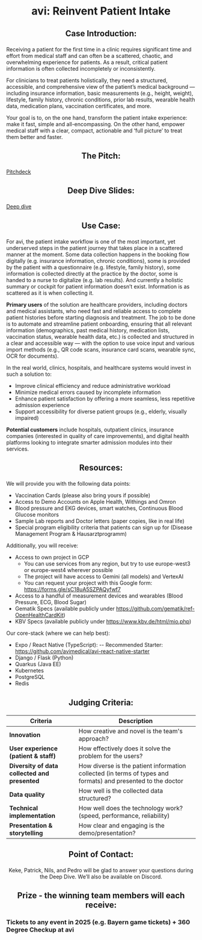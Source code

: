 # <p align="center"> avi: Reinvent Patient Intake </p>

## <p align="center"> Case Introduction: </p>

Receiving a patient for the first time in a clinic requires significant time and effort from medical staff and can often be a scattered, chaotic, and overwhelming experience for patients. As a result, critical patient information is often collected incompletely or inconsistently.

For clinicians to treat patients holistically, they need a structured, accessible, and comprehensive view of the patient’s medical background — including insurance information, basic measurements (e.g., height, weight), lifestyle, family history, chronic conditions, prior lab results, wearable health data, medication plans, vaccination certificates, and more.

Your goal is to, on the one hand, transform the patient intake experience: make it fast, simple and all-encompassing. On the other hand, empower medical staff with a clear, compact, actionable and ‘full picture’ to treat them better and faster.

## <p align="center"> The Pitch: </p>

[Pitchdeck](https://docs.google.com/presentation/d/1dhH1RqVRcivtKeIQv0AgNpm1BatpGiGl7Yxp6DUyL14/edit#slide=id.g359b5752b20_3_30)

## <p align="center"> Deep Dive Slides: </p>

[Deep dive](https://docs.google.com/presentation/d/1dhH1RqVRcivtKeIQv0AgNpm1BatpGiGl7Yxp6DUyL14/edit#slide=id.g3561e46f9d0_0_47)

## <p align="center"> Use Case: </p>

For avi, the patient intake workflow is one of the most important, yet underserved steps in the patient journey that takes place in a scattered manner at the moment. Some data collection happens in the booking flow digitally (e.g. insurance information, chronic conditions), some is provided by the patient with a questionnaire (e.g. lifestyle, family history), some information is collected directly at the practice by the doctor, some is handed to a nurse to digitalize (e.g. lab results). And currently a holistic summary or cockpit for patient information doesn’t exist. Information is as scattered as it is when collecting it.

**Primary users** of the solution are healthcare providers, including doctors and medical assistants, who need fast and reliable access to complete patient histories before starting diagnosis and treatment.
The job to be done is to automate and streamline patient onboarding, ensuring that all relevant information (demographics, past medical history, medication lists, vaccination status, wearable health data, etc.) is collected and structured in a clear and accessible way — with the option to use voice input and various import methods (e.g., QR code scans, insurance card scans, wearable sync, OCR for documents).

In the real world, clinics, hospitals, and healthcare systems would invest in such a solution to:
- Improve clinical efficiency and reduce administrative workload
- Minimize medical errors caused by incomplete information
- Enhance patient satisfaction by offering a more seamless, less repetitive admission experience
- Support accessibility for diverse patient groups (e.g., elderly, visually impaired)


**Potential customers** include hospitals, outpatient clinics, insurance companies (interested in quality of care improvements), and digital health platforms looking to integrate smarter admission modules into their services.
##  <p align="center"> Resources: </p>

We will provide you with the following data points:
- Vaccination Cards (please also bring yours if possible) 
- Access to Demo Accounts on Apple Health, Withings and Omron
- Blood pressure and EKG devices, smart watches, Continuous Blood Glucose monitors
- Sample Lab reports and Doctor letters (paper copies, like in real life)
- Special program eligibility criteria that patients can sign up for (Disease Management Program & Hausarztprogramm)


Additionally, you will receive:
- Access to own project in GCP
  -  You can use services from any region, but try to use europe-west3 or europe-west4 wherever possible
  -  The project will have access to Gemini (all models) and VertexAI
  -  You can request your project with this Google form: https://forms.gle/sC18uA5SZPAQyfwf7
- Access to a handful of measurement devices and wearables (Blood Pressure, ECG, Blood Sugar)
- Gematik Specs (available publicly under https://github.com/gematik/ref-OpenHealthCardKit)
- KBV Specs (available publicly under https://www.kbv.de/html/mio.php)

Our core-stack (where we can help best):
- Expo / React Native (TypeScript):
-- Recommended Starter: https://github.com/avimedical/avi-react-native-starter
- Django / Flask (Python)
- Quarkus (Java EE)
- Kubernetes 
- PostgreSQL
- Redis



## <p align="center"> Judging Criteria: </p>

| **Criteria**                         | **Description**                                                                 |
|-------------------------------------|---------------------------------------------------------------------------------|
| **Innovation**                      | How creative and novel is the team's approach?                                 |
| **User experience (patient & staff)** | How effectively does it solve the problem for the users?                       |
| **Diversity of data collected and presented** | How diverse is the patient information collected (in terms of types and formats) and presented to the doctor |
| **Data quality**                    | How well is the collected data structured?                                     |
| **Technical implementation**        | How well does the technology work? (speed, performance, reliability)           |
| **Presentation & storytelling**     | How clear and engaging is the demo/presentation?                               |




## <p align="center"> Point of Contact: </p>

<p align="center"> Keke, Patrick, Nils, and Pedro will be glad to answer your questions during the Deep Dive. We’ll also be available on Discord. </p>


## <p align="center"> Prize - the winning team members will each receive: </p>

### Tickets to any event in 2025 (e.g. Bayern game tickets) + 360 Degree Checkup at avi
